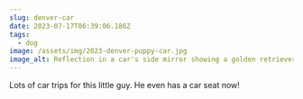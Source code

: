 ```yaml
---
slug: denver-car
date: 2023-07-17T06:39:06.186Z
tags:
  - dog
image: /assets/img/2023-denver-puppy-car.jpg
image_alt: Reflection in a car's side mirror showing a golden retriever puppy looking out an open window.
---
```

Lots of car trips for this little guy. He even has a car seat now!
